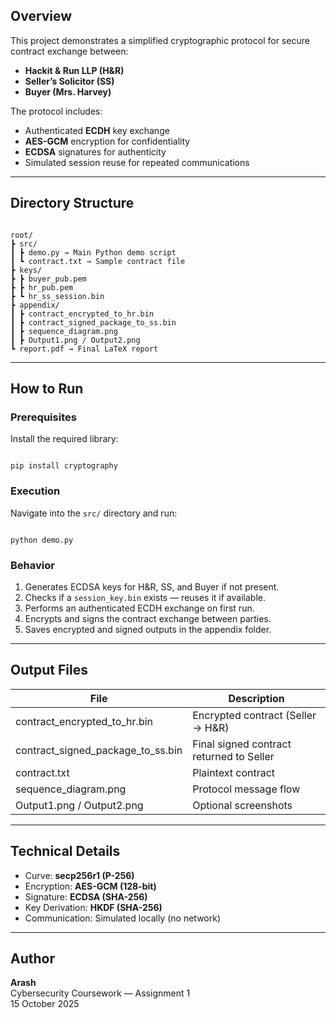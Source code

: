## Overview
This project demonstrates a simplified cryptographic protocol for secure contract exchange between:

- **Hackit & Run LLP (H&R)**
- **Seller’s Solicitor (SS)**
- **Buyer (Mrs. Harvey)**

The protocol includes:
- Authenticated **ECDH** key exchange  
- **AES-GCM** encryption for confidentiality  
- **ECDSA** signatures for authenticity  
- Simulated session reuse for repeated communications  

---

## Directory Structure
```

root/  
┣ src/  
┃ ┣ demo.py → Main Python demo script  
┃ ┗ contract.txt → Sample contract file  
┣ keys/ 
┣ ┣ buyer_pub.pem 
┣ ┣ hr_pub.pem 
┣ ┗ hr_ss_session.bin
┣ appendix/  
┃ ┣ contract_encrypted_to_hr.bin  
┃ ┣ contract_signed_package_to_ss.bin  
┃ ┣ sequence_diagram.png  
┃ ┣ Output1.png / Output2.png  
┗ report.pdf → Final LaTeX report

```

---

## How to Run
### Prerequisites
Install the required library:
```

pip install cryptography

```

### Execution
Navigate into the `src/` directory and run:
```

python demo.py

```

### Behavior
1. Generates ECDSA keys for H&R, SS, and Buyer if not present.  
2. Checks if a `session_key.bin` exists — reuses it if available.  
3. Performs an authenticated ECDH exchange on first run.  
4. Encrypts and signs the contract exchange between parties.  
5. Saves encrypted and signed outputs in the appendix folder.  

---

## Output Files
| File | Description |
|------|--------------|
| contract_encrypted_to_hr.bin | Encrypted contract (Seller → H&R) |
| contract_signed_package_to_ss.bin | Final signed contract returned to Seller |
| contract.txt | Plaintext contract |
| sequence_diagram.png | Protocol message flow |
| Output1.png / Output2.png | Optional screenshots |

---

## Technical Details
- Curve: **secp256r1 (P-256)**  
- Encryption: **AES-GCM (128-bit)**  
- Signature: **ECDSA (SHA-256)**  
- Key Derivation: **HKDF (SHA-256)**  
- Communication: Simulated locally (no network)

---

## Author
**Arash**  
Cybersecurity Coursework — Assignment 1  
15 October 2025
